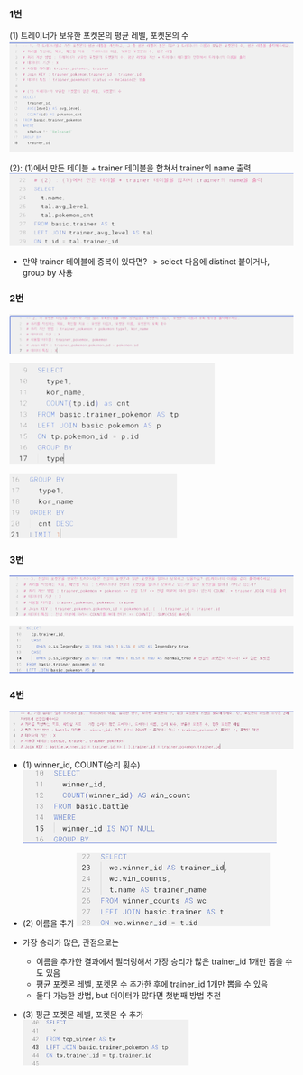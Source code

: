### 1번

(1) 트레이너가 보유한 포켓몬의 평균 레벨, 포켓몬의 수
![SQL2](./image/week8/SQL2.png) <br/>

(2): (1)에서 만든 테이블 + trainer 테이블을 합쳐서 trainer의 name 출력
![SQL3](./image/week8/SQL3.png) <br/>

- 만약 trainer 테이블에 중복이 있다면? -> select 다음에 distinct 붙이거나, group by 사용

### 2번

![SQL5](./image/week8/SQL5.png) <br/>

![SQL6](./image/week8/SQL6.png) <br/>

![SQL7](./image/week8/SQL7.png) <br/>



### 3번
![SQL8](./image/week8/SQL8.png) <br/>

![SQL9](./image/week8/SQL9.png) <br/>


### 4번
![SQL10](./image/week8/SQL10.png) <br/>

- (1) winner_id, COUNT(승리 횟수)
![SQL11](./image/week8/SQL11.png) <br/>

- (2) 이름을 추가
![SQL12](./image/week8/SQL12.png) <br/>

- 가장 승리가 많은, 관점으로는
    - 이름을 추가한 결과에서 필터링해서 가장 승리가 많은 trainer_id 1개만 뽑을 수도 있음
    - 평균 포켓몬 레벨, 포켓몬 수 추가한 후에 trainer_id 1개만 뽑을 수 있음
    - 둘다 가능한 방법, but 데이터가 많다면 첫번째 방법 추천

- (3) 평균 포켓몬 레벨, 포켓몬 수 추가
![SQL13](./image/week8/SQL13.png) <br/>